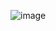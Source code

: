 ![image](https://user-images.githubusercontent.com/29729545/155871367-1109d9c7-0746-4a63-bce0-72b56d8aafe8.png)
